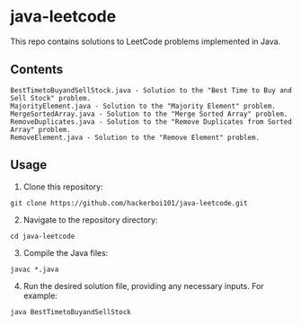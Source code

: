 # java-leetcode

This repo contains solutions to LeetCode problems implemented in Java.

## Contents

    BestTimetoBuyandSellStock.java - Solution to the "Best Time to Buy and Sell Stock" problem.
    MajorityElement.java - Solution to the "Majority Element" problem.
    MergeSortedArray.java - Solution to the "Merge Sorted Array" problem.
    RemoveDuplicates.java - Solution to the "Remove Duplicates from Sorted Array" problem.
    RemoveElement.java - Solution to the "Remove Element" problem.

## Usage

  1. Clone this repository:

    git clone https://github.com/hackerboi101/java-leetcode.git
    
  2. Navigate to the repository directory:

    cd java-leetcode

  3. Compile the Java files:

    javac *.java

  4. Run the desired solution file, providing any necessary inputs. For example:

    java BestTimetoBuyandSellStock
